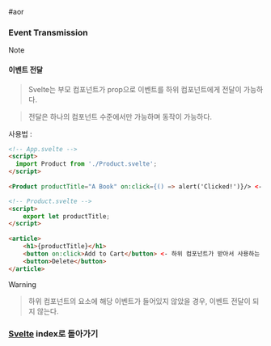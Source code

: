#aor
### Event Transmission
>[!note]
>#### 이벤트 전달
>
>> Svelte는 부모 컴포넌트가 prop으로 이벤트를 하위 컴포넌트에게 전달이 가능하다.
>
>> 전달은 하나의 컴포넌트 수준에서만 가능하며 동작이 가능하다.

사용법 :

```html
<!-- App.svelte -->
<script>
  import Product from './Product.svelte';
</script>
  
<Product productTitle="A Book" on:click={() => alert('Clicked!')}/> <- 위와 같이 on:click을 하위 컴포넌트에 전달하면
```

```html
<!-- Product.svelte -->
<script>
    export let productTitle;
</script>
  
<article>
    <h1>{productTitle}</h1>
    <button on:click>Add to Cart</button> <- 하위 컴포넌트가 받아서 사용하는 것이 가능하다.
    <button>Delete</button>
</article>
```

>[!warning]
>>하위 컴포넌트의 요소에 해당 이벤트가 들어있지 않았을 경우, 이벤트 전달이 되지 않는다.

### [Svelte](../../../Dev-Index/Svelte.md) index로 돌아가기